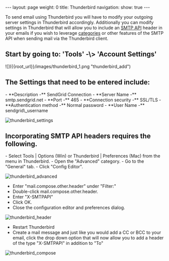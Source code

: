 --- layout: page weight: 0 title: Thunderbird navigation: show: true ---

To send email using Thunderbird you will have to modify your outgoing
server settings in Thunderbird accordingly. Additionally you can modify
settings in Thunderbird that will allow you to include an [SMTP
API]({{root_url}}/API_Reference/SMTP_API/index.html) header in your
emails if you wish to leverage
[categories]({{root_url}}/Delivery_Metrics/categories.html) or other
features of the SMTP API when sending mail via the Thunderbird client.

<h2>
Start by going to: 'Tools' -\> 'Account Settings'

</h3>
![]({{root_url}}/images/thunderbird_1.png "thunderbird_add")

<h2>
The Settings that need to be entered include:

</h3>
-   **Description -** SendGrid Connection
-   **Server Name -** smtp.sendgrid.net
-   **Port -** 465
-   **Connection security -** SSL/TLS
-   **Authentication method -** Normal password
-   **User Name -** sendgrid\_username

![]({{root_url}}/images/thunderbird_2.png "thunderbird_settings")

<h2>
Incorporating SMTP API headers requires the following.

</h3>
-   Select Tools | Options (Win) or Thunderbird | Preferences (Mac) from
    the menu in Thunderbird.
-   Open the "Advanced" category.
-   Go to the "General" tab.
-   Click "Config Editor".

![]({{root_url}}/images/thunderbird_3.png "thunderbird_advanced")

-   Enter "mail.compose.other.header" under "Filter:"
-   Double-click mail.compose.other.header.
-   Enter "X-SMTPAPI"
-   Click OK.
-   Close the configuration editor and preferences dialog.

![]({{root_url}}/images/thunderbird_4.png "thunderbird_header")

-   Restart Thunderbird
-   Create a mail message and just like you would add a CC or BCC to
    your email, click the drop down option that will now allow you to
    add a header of the type "X-SMTPAPI" in addition to "To"

![]({{root_url}}/images/thunderbird_5.png "thunderbird_compose")
